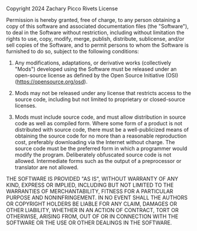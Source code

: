 Copyright 2024 Zachary Picco
Rivets License

Permission is hereby granted, free of charge, to any person obtaining a copy
of this software and associated documentation files (the "Software"), to deal
in the Software without restriction, including without limitation the rights
to use, copy, modify, merge, publish, distribute, sublicense, and/or sell
copies of the Software, and to permit persons to whom the Software is
furnished to do so, subject to the following conditions:

1. Any modifications, adaptations, or derivative works (collectively "Mods")
   developed using the Software must be released under an open-source license
   as defined by the Open Source Initiative (OSI) (https://opensource.org/osd).

2. Mods may not be released under any license that restricts access to the source
   code, including but not limited to proprietary or closed-source licenses.

3. Mods must include source code, and must allow distribution in source code as
    well as compiled form. Where some form of a product is not distributed with
    source code, there must be a well-publicized means of obtaining the source
    code for no more than a reasonable reproduction cost, preferably downloading
    via the Internet without charge. The source code must be the preferred form
    in which a programmer would modify the program. Deliberately obfuscated source
    code is not allowed. Intermediate forms such as the output of a preprocessor
    or translator are not allowed.

THE SOFTWARE IS PROVIDED "AS IS", WITHOUT WARRANTY OF ANY KIND, EXPRESS OR
IMPLIED, INCLUDING BUT NOT LIMITED TO THE WARRANTIES OF MERCHANTABILITY,
FITNESS FOR A PARTICULAR PURPOSE AND NONINFRINGEMENT. IN NO EVENT SHALL THE
AUTHORS OR COPYRIGHT HOLDERS BE LIABLE FOR ANY CLAIM, DAMAGES OR OTHER
LIABILITY, WHETHER IN AN ACTION OF CONTRACT, TORT OR OTHERWISE, ARISING FROM,
OUT OF OR IN CONNECTION WITH THE SOFTWARE OR THE USE OR OTHER DEALINGS IN THE
SOFTWARE.
